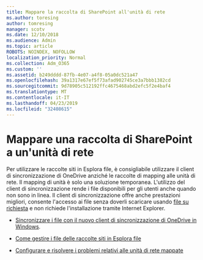 ```yaml
---
title: Mappare la raccolta di SharePoint all'unità di rete
ms.author: toresing
author: tomresing
manager: scotv
ms.date: 12/10/2018
ms.audience: Admin
ms.topic: article
ROBOTS: NOINDEX, NOFOLLOW
localization_priority: Normal
ms.collection: Adm_O365
ms.custom: ''
ms.assetid: b249dddd-87fb-4e07-a4f8-05a0dc521a47
ms.openlocfilehash: 39a1317e67ef5f73afad902745ce3a7bbb1382cd
ms.sourcegitcommit: 9d78905c512192ffc4675468abd2efc5f2e4baf4
ms.translationtype: MT
ms.contentlocale: it-IT
ms.lasthandoff: 04/23/2019
ms.locfileid: "32408615"
---
```

# <a name="map-a-sharepoint-library-to-a-network-drive"></a>Mappare una raccolta di SharePoint a un'unità di rete

Per utilizzare le raccolte siti in Esplora file, è consigliabile utilizzare il client di sincronizzazione di OneDrive anziché le raccolte di mapping alle unità di rete. Il mapping di unità è solo una soluzione temporanea. L'utilizzo del client di sincronizzazione rende i file disponibili per gli utenti anche quando non sono in linea. Il client di sincronizzazione offre anche prestazioni migliori, consente l'accesso ai file senza doverli scaricare usando [file su richiesta](https://support.office.com/article/Learn-about-OneDrive-Files-On-Demand-0E6860D3-D9F3-4971-B321-7092438FB38E) e non richiede l'installazione tramite Internet Explorer. 
  
- [Sincronizzare i file con il nuovo client di sincronizzazione di OneDrive in Windows](https://go.microsoft.com/fwlink/?linkid=866427).
    
- [Come gestire i file delle raccolte siti in Esplora file](https://go.microsoft.com/fwlink/?linkid=866291)
    
- [Configurare e risolvere i problemi relativi alle unità di rete mappate](https://support.microsoft.com/kb/2616712)
    

